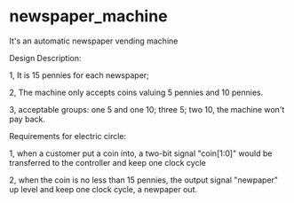 # newspaper_machine
It's an automatic newspaper vending machine

Design Description:

1, It is 15 pennies for each newspaper;

2, The machine only accepts coins valuing 5 pennies and 10 pennies.

3, acceptable groups: one 5 and one 10; three 5; two 10, the machine won't pay back.


Requirements for electric circle:

1, when a customer put a coin into, a two-bit signal "coin[1:0]" would be transferred to the controller and keep one clock cycle

2, when the coin is no less than 15 pennies, the output signal "newpaper" up level and keep one clock cycle, a newpaper out.
